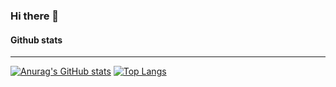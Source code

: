 ### Hi there 👋

#### Github stats
---
[![Anurag's GitHub stats](https://github-readme-stats.vercel.app/api?username=luizhemelo&theme=vue-dark)](https://github.com/anuraghazra/github-readme-stats)
[![Top Langs](https://github-readme-stats.vercel.app/api/top-langs/?username=luizhemelo&hide=jupyter%20notebook,matlab&theme=vue-dark)](https://github.com/anuraghazra/github-readme-stats)

<!--
**luizhemelo/luizhemelo** is a ✨ _special_ ✨ repository because its `README.md` (this file) appears on your GitHub profile.

Here are some ideas to get you started:

- 🔭 I’m currently working on ...
- 🌱 I’m currently learning ...
- 👯 I’m looking to collaborate on ...
- 🤔 I’m looking for help with ...
- 💬 Ask me about ...
- 📫 How to reach me: ...
- 😄 Pronouns: ...
- ⚡ Fun fact: ...
-->
